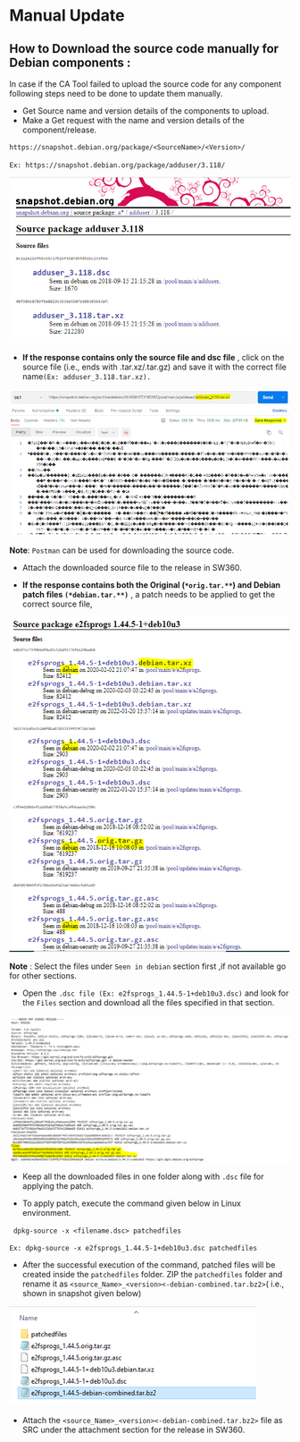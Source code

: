 # Manual Update
   
## How to Download the source code manually for Debian components :
  In case if the CA Tool failed to upload the source code for any component following steps need to be done to update them manually.
       
-    Get Source name and version details of the components to upload.
-    Make a Get request with the name and version details of the component/release.
     
```
https://snapshot.debian.org/package/<SourceName>/<Version>/

Ex: https://snapshot.debian.org/package/adduser/3.118/
```

![image.png](../usagedocimg/DebianImg/SnapShot.PNG)

-    **If the response contains only the source file and dsc file** , click on the source file (i.e., ends with .tar.xz/.tar.gz) and save it with the correct file name`(Ex: adduser_3.118.tar.xz).`

![image.png](../usagedocimg/DebianImg/SnapShotResult.PNG)

  **Note**: `Postman` can be used for downloading the source code.

-  Attach the downloaded source file to the release in SW360.

-   **If the response contains both the Original (`*orig.tar.**`) and Debian patch files `(*debian.tar.**)`** , a patch needs to be applied to get the correct source file,

![image.png](../usagedocimg/DebianImg/SnapShotSource.PNG)

  **Note** : Select the files under `Seen in debian` section first ,if not available go for other sections.

-  Open the `.dsc file (Ex: e2fsprogs_1.44.5-1+deb10u3.dsc)` and look for the `Files` section and download all the files specified in that section.

![image.png](../usagedocimg/DebianImg/ListofFiles.PNG)
 
-  Keep all the downloaded files in one folder along with `.dsc` file for applying the patch.

- To apply patch, execute the command given below in Linux environment. 

` dpkg-source -x <filename.dsc> patchedfiles`

`Ex: dpkg-source -x e2fsprogs_1.44.5-1+deb10u3.dsc patchedfiles`


-  After the successful execution of the command, patched files will be created inside the `patchedfiles` folder. ZIP the `patchedfiles` folder and rename it as `<source_Name>_<version><-debian-combined.tar.bz2>`(
i.e., shown in snapshot given below)


![image.png](../usagedocimg/DebianImg/FolderCheck.PNG)
-  Attach  the `<source_Name>_<version><-debian-combined.tar.bz2>` file as SRC under the attachment section for the release in SW360.
